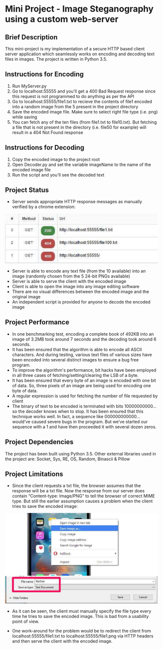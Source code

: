 # Mini Project - Image Steganography using a custom web-server

## Brief Description

This mini-project is my implementation of a secure HTTP based client server application which seamlessly works on encoding and decoding text files in images. The project is written in Python 3.5.


## Instructions for Encoding

1. Run MyServer.py
2. Go to localhost:55555 and you'll get a 400 Bad Request response since this request is not programmed to do anything as per the API
3. Go to localhost:55555/file1.txt to recieve the contents of file1 encoded into a random image from the 5 present in the project directory
4. Save the encoded image file. Make sure to select right file type (i.e. png) while saving
5. You can fetch any of the ten files (from file1.txt to file10.txt). But fetching a file that is not present in the directory (i.e. file50 for example) will result in a 404 Not Found response


## Instructions for Decoding

1. Copy the encoded image to the project root
2. Open Decoder.py and set the variable imageName to the name of the encoded image file
3. Run the script and you'll see the decoded text

## Project Status

- Server sends appropriate HTTP response messages as manually verified by a chrome extension:

![alt text](readme_1.jpg "readme_1")

- Server is able to encode any text file (from the 10 available) into an image (randomly chosen from the 5 24-bit PNGs available)
- Server is able to serve the client with the encoded image
- Client is able to open the image into any image editing software
- There are no visual differences between the encoded image and the original image
- An independent script is provided for anyone to decode the encoded image

## Project Performance

- In one benchmarking test, encoding a complete book of 492KB into an image of 3.2MB took around 7 seconds and the decoding took around 6 seconds.
- It has been ensured that the algorithm is able to encode all ASCII characters. And during testing, various text files of various sizes have been encoded into several distinct images to ensure a bug free program.
- To improve the algorithm's performance, bit hacks have been employed in all three cases of fetching/setting/clearing the LSB of a byte.
- It has been ensured that every byte of an image is encoded with one bit of data. So, three pixels of an image are being used for encoding one byte of data.
- A regular expression is used for fetching the number of file requested by client
- The binary of text to be encoded is terminated with bits 10000000000… so the decoder knows when to stop. It has been ensured that this technique works well. In fact, a sequence like 000000000000… would’ve caused severe bugs in the program. But we’ve started our sequence with a 1 and have then proceeded it with several dozen zeros.

## Project Dependencies

The project has been built using Python 3.5. Other external libraries used in the project
are: Socket, Sys, RE, OS, Random, Binascii & Pillow

## Project Limitations

- Since the client requests a txt file, the browser assumes that the response will be a txt file. Now the response from our server does contain “Content-type: Image/PNG” to tell the browser of correct MIME type. But still the earlier assumption causes a problem when the client tries to save the encoded image:

![alt text](readme_2.jpg "readme_2")

- As it can be seen, the client must manually specify the file type every time he tries to save the encoded image. This is bad from a usability point of view.

- One work-around for the problem would be to redirect the client from localhost:55555/file1.txt to localhost:55555/file1.png via HTTP headers and then serve the client with the encoded image.